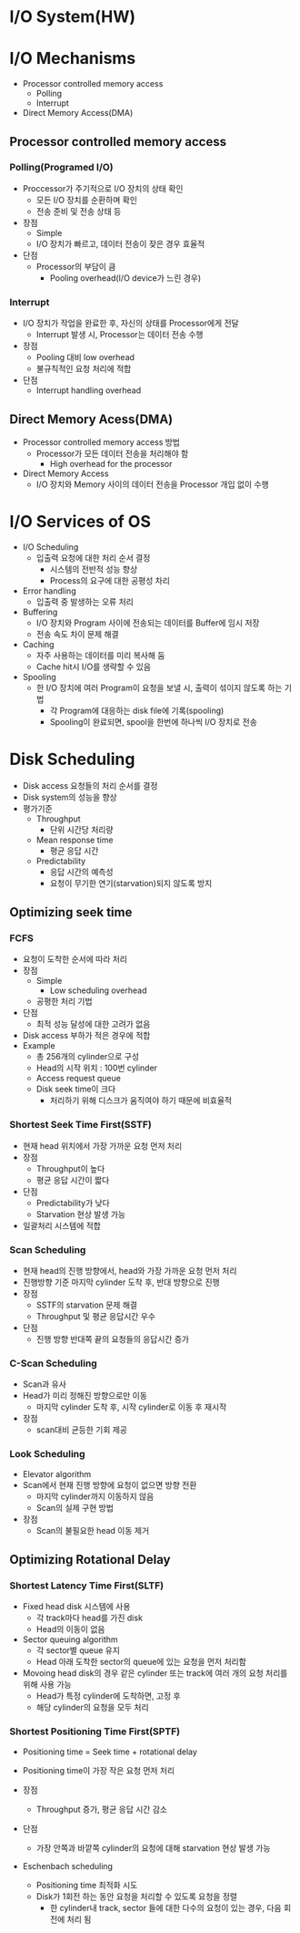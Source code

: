 # I/O System(HW)

# I/O Mechanisms
* Processor controlled memory access
    * Polling
    * Interrupt
* Direct Memory Access(DMA)

## Processor controlled memory access
### Polling(Programed I/O)
* Proccessor가 주기적으로 I/O 장치의 상태 확인
    * 모든 I/O 장치를 순환하며 확인
    * 전송 준비 및 전송 상태 등
* 장점
    * Simple
    * I/O 장치가 빠르고, 데이터 전송이 잦은 경우 효율적
* 단점
    * Processor의 부담이 큼
        * Pooling overhead(I/O device가 느린 경우)

### Interrupt
* I/O 장치가 작업을 완료한 후, 자신의 상태를 Processor에게 전달
    * Interrupt 발생 시, Processor는 데이터 전송 수행
* 장점
    * Pooling 대비 low overhead
    * 불규칙적인 요청 처리에 적합
* 단점
    * Interrupt handling overhead

## Direct Memory Acess(DMA)
* Processor controlled memory access 방법
    * Processor가 모든 데이터 전송을 처리해야 함
        * High overhead for the processor
* Direct Memory Access
    * I/O 장치와 Memory 사이의 데이터 전송을 Processor 개입 없이 수행

# I/O Services of OS
* I/O Scheduling
    * 입출력 요청에 대한 처리 순서 결정
        * 시스템의 전반적 성능 향상
        * Process의 요구에 대한 공평성 차리
* Error handling
    * 입출력 중 발생하는 오류 처리
* Buffering 
    * I/O 장치와 Program 사이에 전송되는 데이터를 Buffer에 임시 저장
    * 전송 속도 차이 문제 해결
* Caching
    * 자주 사용하는 데이터를 미리 복사해 둠
    * Cache hit시 I/O를 생략할 수 있음
* Spooling 
    * 한 I/O 장치에 여러 Program이 요청을 보낼 시, 출력이 섞이지 않도록 하는 기법
        * 각 Program에 대응하는 disk file에 기록(spooling)
        * Spooling이 완료되면, spool을 한번에 하나씩 I/O 장치로 전송

    
# Disk Scheduling
* Disk access 요청들의 처리 순서를 결정
* Disk system의 성능을 향상
* 평가기준  
    * Throughput
        * 단위 시간당 처리량
    * Mean response time
        * 평균 응답 시간
    * Predictability
        * 응답 시간의 예측성
        * 요청이 무기한 연기(starvation)되지 않도록 방지

## Optimizing seek time
### FCFS
* 요청이 도착한 순서에 따라 처리
* 장점
    * Simple
        * Low scheduling overhead
    * 공평한 처리 기법
* 단점 
    * 최적 성능 달성에 대한 고려가 없음
* Disk access 부하가 적은 경우에 적합
* Example
    * 총 256개의 cylinder으로 구성
    * Head의 시작 위치 : 100번 cylinder
    * Access request queue
    * Disk seek time이 크다
        * 처리하기 위해 디스크가 움직여야 하기 때문에 비효율적

### Shortest Seek Time First(SSTF)
* 현재 head 위치에서 가장 가까운 요청 먼저 처리
* 장점
    * Throughput이 높다
    * 평균 응답 시간이 짧다
* 단점
    * Predictability가 낮다
    * Starvation 현상 발생 가능
* 일괄처리 시스템에 적합


### Scan Scheduling
* 현재 head의 진행 방향에서, head와 가장 가까운 요청 먼저 처리
* 진행방향 기준 마지막 cylinder 도착 후, 반대 방향으로 진행
* 장점
    * SSTF의 starvation 문제 해결
    * Throughput 및 평균 응답시간 우수
* 단점
    * 진행 방향 반대쪽 끝의 요청들의 응답시간 증가

### C-Scan Scheduling
* Scan과 유사
* Head가 미리 정해진 방향으로만 이동
    * 마지막 cylinder 도착 후, 시작 cylinder로 이동 후 재시작
* 장점
    * scan대비 균등한 기회 제공

### Look Scheduling
* Elevator algorithm
* Scan에서 현재 진행 방향에 요청이 없으면 방향 전환
    * 마지막 cylinder까지 이동하지 않음
    * Scan의 실제 구현 방법
* 장점
    * Scan의 불필요한 head 이동 제거

## Optimizing Rotational Delay
### Shortest Latency Time First(SLTF)
* Fixed head disk 시스템에 사용
    * 각 track마다 head를  가진 disk
    * Head의 이동이 없음
* Sector queuing algorithm
    * 각 sector별 queue 유지
    * Head 아래 도착한 sector의 queue에 있는 요청을 먼저 처리함
* Movoing head disk의 경우 같은 cylinder 또는 track에 여러 개의 요청 처리를 위해 사용 가능
    * Head가 특정 cylinder에 도착하면, 고정 후 
    * 해당 cylinder의 요청을 모두 처리

### Shortest Positioning Time First(SPTF)
* Positioning time = Seek time + rotational delay
* Positioning time이 가장 작은 요청 먼저 처리
* 장점
    * Throughput 증가, 평균 응답 시간 감소
* 단점
    * 가장 안쪽과 바깥쪽 cylinder의 요청에 대해 starvation 현상 발생 가능

* Eschenbach scheduling
    * Positioning time 최적화 시도
    * Disk가 1회전 하는 동안 요청을 처리할 수 있도록 요청을 정렬
        * 한 cylinder내 track, sector 들에 대한 다수의 요청이 있는 경우, 다음 회전에 처리 됨
